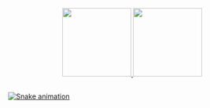 <div align="center">
  <a href="https://github.com/eduardoKatsurayama">
  <img height="140em" src="https://github-readme-stats.vercel.app/api?username=eduardoKatsurayama&show_icons=true&theme=dark&include_all_commits=true&count_private=true"/>
  <img height="140em" src="https://github-readme-stats.vercel.app/api/top-langs/?username=eduardoKatsurayama&layout=compact&langs_count=7&theme=radical"/>
</div>
  
##
<div> 
  
  ![Snake animation](https://github.com/eduardoKatsurayama/eduardoKatsurayama/blob/output/github-contribution-grid-snake.svg)
 
</div>
